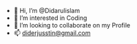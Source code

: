 - 👋 Hi, I’m @Didarulislam
- 👀 I’m interested in Coding
- 💞️ I’m looking to collaborate on my Profile
- 📫 diderjusstin@gmail.com

<!---
Didarulislam-Ai/Didarulislam-Ai is a ✨ special ✨ repository because its `README.md` (this file) appears on your GitHub profile.
You can click the Preview link to take a look at your changes.
--->
